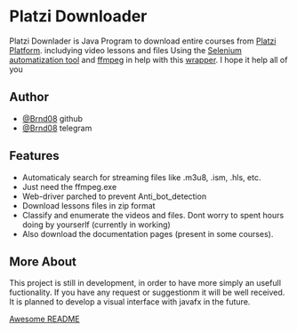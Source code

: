 
# Platzi Downloader

Platzi Downlader is Java Program to download entire courses from [Platzi Platform](https://platzi.com/). includying video lessons and files
Using the [Selenium automatization tool](https://www.selenium.dev/) and [ffmpeg](https://ffmpeg.org/) in help with this [wrapper](https://github.com/bramp/ffmpeg-cli-wrapper). I hope it help all of you



## Author

- [@Brnd08](https://github.com/Brnd08) github
- [@Brnd08](https://t.me/brdn08) telegram


## Features

- Automaticaly search for streaming files like .m3u8, .ism, .hls, etc.
- Just need the ffmpeg.exe 
- Web-driver parched to prevent Anti_bot_detection
- Download lessons files in zip format
- Classify and enumerate the videos and files. Dont worry to spent hours doing by yourserlf (currently in working)
- Also download the documentation pages (present in some courses).



## More About

This project is still in development, in order to have more simply an usefull fuctionality.
If you have any request or suggestionm it will be well received.
It is planned to develop a visual interface with javafx in the future.

[Awesome README](https://github.com/matiassingers/awesome-readme)

